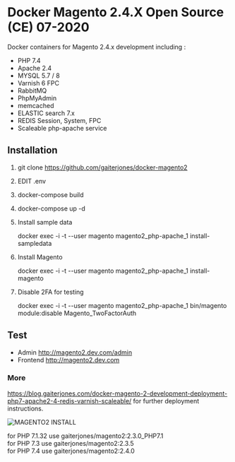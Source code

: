 

# Docker Magento 2.4.X Open Source (CE) 07-2020

Docker containers for Magento 2.4.x development including :

  - PHP 7.4
  - Apache 2.4
  - MYSQL 5.7 / 8
  - Varnish 6 FPC  
  - RabbitMQ  
  - PhpMyAdmin
  - memcached
  - ELASTIC search 7.x
  - REDIS Session, System, FPC
  - Scaleable php-apache service

## Installation

1. git clone https://github.com/gaiterjones/docker-magento2  
2. EDIT .env  
3. docker-compose build
4. docker-compose up -d   
5. Install sample data

    docker exec -i -t --user magento magento2_php-apache_1 install-sampledata  

6. Install Magento

    docker exec -i -t --user magento magento2_php-apache_1 install-magento

7. Disable 2FA for testing

    docker exec -i -t --user magento magento2_php-apache_1 bin/magento module:disable Magento_TwoFactorAuth

## Test

 - Admin
http://magento2.dev.com/admin  
 - Frontend
http://magento2.dev.com   

### More

https://blog.gaiterjones.com/docker-magento-2-development-deployment-php7-apache2-4-redis-varnish-scaleable/ for further deployment instructions.

![MAGENTO2 INSTALL](https://blog.gaiterjones.com/dropbox/docker-install-magento240.gif)

for PHP 7.1.32 use gaiterjones/magento2:2.3.0_PHP7.1  
for PHP 7.3 use gaiterjones/magento2:2.3.5  
for PHP 7.4 use gaiterjones/magento2:2.4.0
